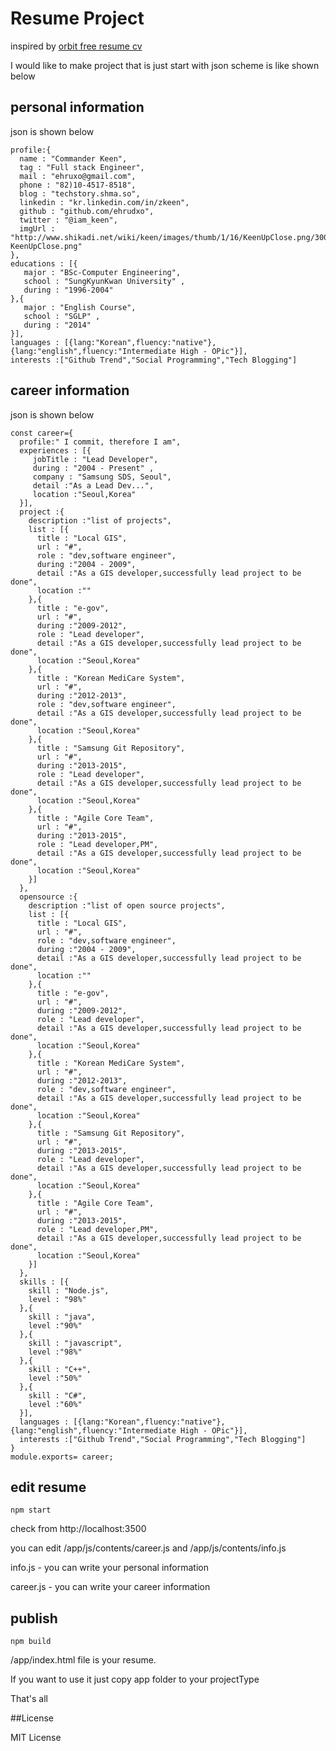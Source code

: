 # Resume Project 

inspired by [orbit free resume cv](http://themes.3rdwavemedia.com/website-templates/orbit-free-resume-cv-template-for-developers/)

I would like to make project that is just start with json scheme is like shown below

## personal information

json is shown below

```
profile:{
  name : "Commander Keen",
  tag : "Full stack Engineer",
  mail : "ehruxo@gmail.com",
  phone : "82)10-4517-8518",
  blog : "techstory.shma.so",
  linkedin : "kr.linkedin.com/in/zkeen",
  github : "github.com/ehrudxo",
  twitter : "@iam_keen",
  imgUrl : "http://www.shikadi.net/wiki/keen/images/thumb/1/16/KeenUpClose.png/300px-KeenUpClose.png"
},
educations : [{
   major : "BSc-Computer Engineering",
   school : "SungKyunKwan University" ,
   during : "1996-2004"
},{
   major : "English Course",
   school : "SGLP" ,
   during : "2014"
}],
languages : [{lang:"Korean",fluency:"native"},{lang:"english",fluency:"Intermediate High - OPic"}],
interests :["Github Trend","Social Programming","Tech Blogging"]
```

## career information

json is shown below

```
const career={
  profile:" I commit, therefore I am",
  experiences : [{
     jobTitle : "Lead Developer",
     during : "2004 - Present" ,
     company : "Samsung SDS, Seoul",
     detail :"As a Lead Dev...",
     location :"Seoul,Korea"
  }],
  project :{
    description :"list of projects",
    list : [{
      title : "Local GIS",
      url : "#",
      role : "dev,software engineer",
      during :"2004 - 2009",
      detail :"As a GIS developer,successfully lead project to be done",
      location :""
    },{
      title : "e-gov",
      url : "#",
      during :"2009-2012",
      role : "Lead developer",
      detail :"As a GIS developer,successfully lead project to be done",
      location :"Seoul,Korea"
    },{
      title : "Korean MediCare System",
      url : "#",
      during :"2012-2013",
      role : "dev,software engineer",
      detail :"As a GIS developer,successfully lead project to be done",
      location :"Seoul,Korea"
    },{
      title : "Samsung Git Repository",
      url : "#",
      during :"2013-2015",
      role : "Lead developer",
      detail :"As a GIS developer,successfully lead project to be done",
      location :"Seoul,Korea"
    },{
      title : "Agile Core Team",
      url : "#",
      during :"2013-2015",
      role : "Lead developer,PM",
      detail :"As a GIS developer,successfully lead project to be done",
      location :"Seoul,Korea"
    }]
  },
  opensource :{
    description :"list of open source projects",
    list : [{
      title : "Local GIS",
      url : "#",
      role : "dev,software engineer",
      during :"2004 - 2009",
      detail :"As a GIS developer,successfully lead project to be done",
      location :""
    },{
      title : "e-gov",
      url : "#",
      during :"2009-2012",
      role : "Lead developer",
      detail :"As a GIS developer,successfully lead project to be done",
      location :"Seoul,Korea"
    },{
      title : "Korean MediCare System",
      url : "#",
      during :"2012-2013",
      role : "dev,software engineer",
      detail :"As a GIS developer,successfully lead project to be done",
      location :"Seoul,Korea"
    },{
      title : "Samsung Git Repository",
      url : "#",
      during :"2013-2015",
      role : "Lead developer",
      detail :"As a GIS developer,successfully lead project to be done",
      location :"Seoul,Korea"
    },{
      title : "Agile Core Team",
      url : "#",
      during :"2013-2015",
      role : "Lead developer,PM",
      detail :"As a GIS developer,successfully lead project to be done",
      location :"Seoul,Korea"
    }]
  },
  skills : [{
    skill : "Node.js",
    level : "98%"
  },{
    skill : "java",
    level :"90%"
  },{
    skill : "javascript",
    level :"98%"
  },{
    skill : "C++",
    level :"50%"
  },{
    skill : "C#",
    level :"60%"
  }],
  languages : [{lang:"Korean",fluency:"native"},{lang:"english",fluency:"Intermediate High - OPic"}],
  interests :["Github Trend","Social Programming","Tech Blogging"]
}
module.exports= career;

```


## edit resume

```
npm start
```

check from http://localhost:3500

you can edit /app/js/contents/career.js and /app/js/contents/info.js

info.js - you can write your personal information

career.js - you can write your career information

## publish

```
npm build
```

/app/index.html file is your resume.

If you want to use it just copy app folder to your projectType

That's all

##License

MIT License
